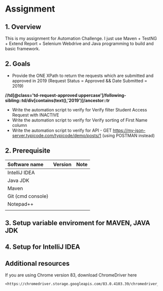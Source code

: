 # Assignment
 
## 1. Overview
This is my assignment for Automation Challenge.
I just use Maven + TestNG + Extend Report + Selenium Webdrive and Java programming to build and basic framework.

## 2. Goals
* Provide the ONE XPath to return the requests which are submitted and approved in 2019 (Request Status = Approved && Date Submitted = 2019)

**//td[@class='td-request-approved uppercase']/following-sibling::td/div[contains(text(),'2019')]/ancestor::tr**

* Write the automation script to verify for Verify filter Student Access Request with INACTIVE
* Write the automation script to verify for Verify sorting of First Name column 
* Write the automation script to verify for API - GET https://my-json-server.typicode.com/typicode/demo/posts/1 (using POSTMAN instead)


## 2. Prerequisite

Software name|Version|Note
:--- | --- | ---
IntelliJ IDEA ||||
Java JDK ||||
Maven | | |
Git (cmd console) ||||
Notepad++ ||||
| | | |

## 3. Setup variable enviroment for MAVEN, JAVA JDK

## 4. Setup for IntelliJ IDEA

## Additional resources   
If you are using Chrome version 83, download ChromeDriver here

    <https://chromedriver.storage.googleapis.com/83.0.4103.39/chromedriver_win32.zip>
